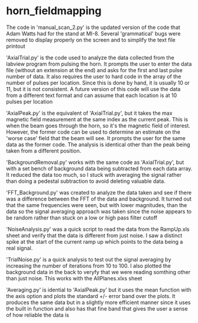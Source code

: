 # horn_fieldmapping

The code in 'manual_scan_2.py' is the updated version of the code that Adam Watts had for the stand at MI-8. Several 'grammatical' bugs were removed to display properly on the screen and to simplify the text file printout

'AxialTrial.py' is the code used to analyze the data collected from the labview program from pulsing the horn.
It prompts the user to enter the data file (without an extension at the end) and asks for the first and last pulse number of data. It also requires the user to hard code in the array of the number of pulses per location. Since this is done by hand, it is usually 10 or 11, but it is not consistent. A future version of this code will use the data from a different text format and can assume that each location is at 10 pulses per location

'AxialPeak.py' is the equivalent of 'AxialTrial.py', but it takes the max magnetic field measurement at the same index as the current peak. This is when the beam goes through the horn, so it's the magnetic field of interest. However, the former code can be used to determine an estimate on the 'worse case' field that the beam will see.
It prompts the user for the same data as the former code. The analysis is identical other than the peak being taken from a different position.

'BackgroundRemoval.py' works with the same code as 'AxialTrial.py', but with a set bench of background data being subtracted from each data array. It reduced the data too much, so I stuck with averaging the signal rather than doing a pedestal subtraction to avoid deleting valuable data.

'FFT_Background.py' was created to analyze the data taken and see if there was a difference between the FFT of the data and background. It turned out that the same frequencies were seen, but with lower magnitudes, than the data so the signal averaging approach was taken since the noise appears to be random rather than stuck on a low or high pass filter cutoff

'NoiseAnalysis.py' was a quick script to read the data from the RampUp.xls sheet and verify that the data is different from just noise. I saw a distinct spike at the start of the current ramp up which points to the data being a real signal.

'TrialNoise.py' is a quick analysis to test out the signal averaging by increasing the number of iterations from 10 to 100. I also plotted the background data in the back to veryfy that we were reading somthing other than just noise. This works with the AllPlanes.xlxs sheet

'Averaging.py' is idential to 'AxialPeak.py' but it uses the mean function with the axis option and plots the standard +/- error band over the plots. It produces the same data but in a slightly more efficient manner since it uses the built in function and also has that fine band that gives the user a sense of how reliable the data is
